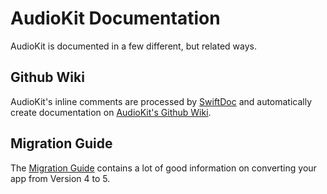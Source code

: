 AudioKit Documentation
======================

AudioKit is documented in a few different, but related ways.

 Github Wiki 
 -------------

AudioKit's inline comments are processed by [SwiftDoc](https://github.com/SwiftDocOrg/swift-doc) and automatically create documentation on [AudioKit's Github Wiki](https://github.com/AudioKit/AudioKit/wiki).

Migration Guide
-------------------

The [Migration Guide](MigrationGuide-4.x-to-5.0.md) contains a lot of good information on converting your app from Version 4 to 5.
